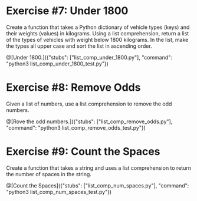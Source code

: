 # Exercise #7: Under 1800

Create a function that takes a Python dictionary of vehicle types (keys) and their weights (values) in kilograms. Using a list comprehension, return a list of the types of vehicles with weight below 1800 kilograms. In the list, make the types all upper case and sort the list in ascending order.

@[Under 1800.]({"stubs": ["list_comp_under_1800.py"], "command": "python3 list_comp_under_1800_test.py"})

# Exercise #8: Remove Odds

Given a list of numbers, use a list comprehension to remove the odd numbers.

@[Rove the odd numbers.]({"stubs": ["list_comp_remove_odds.py"], "command": "python3 list_comp_remove_odds_test.py"})

# Exercise #9: Count the Spaces

Create a function that takes a string and uses a list comprehension to return the number of spaces in the string.

@[Count the Spaces]({"stubs": ["list_comp_num_spaces.py"], "command": "python3 list_comp_num_spaces_test.py"})
